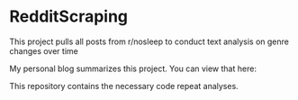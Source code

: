 # RedditScraping
This project pulls all posts from r/nosleep to conduct text analysis on genre changes over time

My personal blog summarizes this project. You can view that here: 

This repository contains the necessary code repeat analyses.
